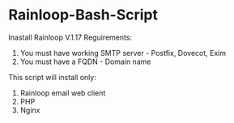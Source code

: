 # Rainloop-Bash-Script
Inastall Rainloop V.1.17
Reguirements:
1. You must have working SMTP server - Postfix, Dovecot, Exim
2. You must have a FQDN - Domain name

This script will install only:
1. Rainloop email web client
2. PHP
3. Nginx
